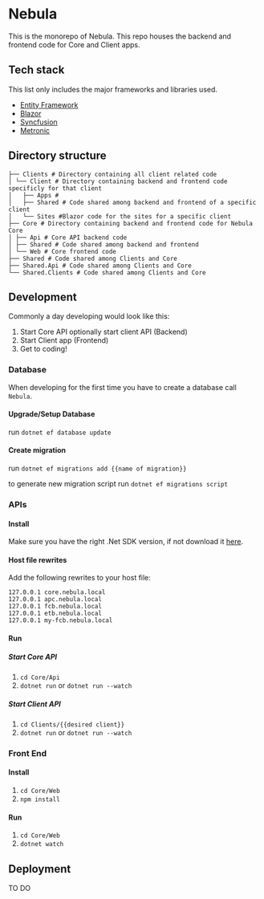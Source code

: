 # Nebula

This is the monorepo of Nebula. This repo houses the backend and frontend code for Core and Client apps.

## Tech stack

This list only includes the major frameworks and libraries used.

-   [Entity Framework](https://docs.microsoft.com/en-us/ef/)
-   [Blazor](https://dotnet.microsoft.com/apps/aspnet/web-apps/blazor)
-   [Syncfusion](https://www.syncfusion.com/blazor-components)
-   [Metronic](https://keenthemes.com/metronic/)

## Directory structure

    ├── Clients # Directory containing all client related code
    │ └── Client # Directory containing backend and frontend code specificly for that client
    │   ├── Apps #
    │   ├── Shared # Code shared among backend and frontend of a specific client
    │   └── Sites #Blazor code for the sites for a specific client
    ├── Core # Directory containing backend and frontend code for Nebula Core
    │ ├── Api # Core API backend code
    │ ├── Shared # Code shared among backend and frontend
    │ └── Web # Core frontend code
    ├── Shared # Code shared among Clients and Core
    ├── Shared.Api # Code shared among Clients and Core
    └── Shared.Clients # Code shared among Clients and Core

## Development

Commonly a day developing would look like this:

1. Start Core API optionally start client API (Backend)
2. Start Client app (Frontend)
3. Get to coding!

### Database

When developing for the first time you have to create a database call `Nebula`.

#### Upgrade/Setup Database

run `dotnet ef database update`

#### Create migration

run `dotnet ef migrations add {{name of migration}}`

to generate new migration script run `dotnet ef migrations script`

### APIs

#### Install

Make sure you have the right .Net SDK version, if not download it [here](https://dotnet.microsoft.com/download/dotnet).

#### Host file rewrites

Add the following rewrites to your host file:

```
127.0.0.1 core.nebula.local
127.0.0.1 apc.nebula.local
127.0.0.1 fcb.nebula.local
127.0.0.1 etb.nebula.local
127.0.0.1 my-fcb.nebula.local
```

#### Run

##### Start Core API

1. `cd Core/Api`
2. `dotnet run` or `dotnet run --watch`

##### Start Client API

1. `cd Clients/{{desired client}}`
2. `dotnet run` or `dotnet run --watch`

### Front End

#### Install

1. `cd Core/Web`
2. `npm install`

#### Run

1. `cd Core/Web`
2. `dotnet watch`

## Deployment

TO DO
